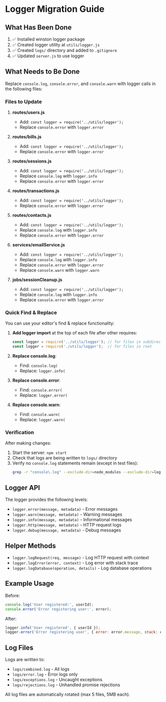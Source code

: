 # Logger Migration Guide

## What Has Been Done

1. ✅ Installed winston logger package
2. ✅ Created logger utility at `utils/logger.js`
3. ✅ Created `logs/` directory and added to `.gitignore`
4. ✅ Updated `server.js` to use logger

## What Needs to Be Done

Replace `console.log`, `console.error`, and `console.warn` with logger calls in the following files:

### Files to Update

1. **routes/users.js**
   - Add: `const logger = require('../utils/logger');`
   - Replace `console.error` with `logger.error`

2. **routes/bills.js**
   - Add: `const logger = require('../utils/logger');`
   - Replace `console.error` with `logger.error`

3. **routes/sessions.js**
   - Add: `const logger = require('../utils/logger');`
   - Replace `console.log` with `logger.info`
   - Replace `console.error` with `logger.error`

4. **routes/transactions.js**
   - Add: `const logger = require('../utils/logger');`
   - Replace `console.error` with `logger.error`

5. **routes/contacts.js**
   - Add: `const logger = require('../utils/logger');`
   - Replace `console.log` with `logger.info`
   - Replace `console.error` with `logger.error`

6. **services/emailService.js**
   - Add: `const logger = require('../utils/logger');`
   - Replace `console.log` with `logger.info`
   - Replace `console.error` with `logger.error`
   - Replace `console.warn` with `logger.warn`

7. **jobs/sessionCleanup.js**
   - Add: `const logger = require('../utils/logger');`
   - Replace `console.log` with `logger.info`
   - Replace `console.error` with `logger.error`

### Quick Find & Replace

You can use your editor's find & replace functionality:

1. **Add logger import** at the top of each file after other requires:
   ```javascript
   const logger = require('../utils/logger'); // for files in subdirectories
   const logger = require('./utils/logger');  // for files in root
   ```

2. **Replace console.log**:
   - Find: `console.log(`
   - Replace: `logger.info(`

3. **Replace console.error**:
   - Find: `console.error(`
   - Replace: `logger.error(`

4. **Replace console.warn**:
   - Find: `console.warn(`
   - Replace: `logger.warn(`

### Verification

After making changes:

1. Start the server: `npm start`
2. Check that logs are being written to `logs/` directory
3. Verify no `console.log` statements remain (except in test files):
   ```bash
   grep -r "console\.log" --exclude-dir=node_modules --exclude-dir=logs --exclude="*.test.js" .
   ```

## Logger API

The logger provides the following levels:

- `logger.error(message, metadata)` - Error messages
- `logger.warn(message, metadata)` - Warning messages
- `logger.info(message, metadata)` - Informational messages
- `logger.http(message, metadata)` - HTTP request logs
- `logger.debug(message, metadata)` - Debug messages

## Helper Methods

- `logger.logRequest(req, message)` - Log HTTP request with context
- `logger.logError(error, context)` - Log error with stack trace
- `logger.logDatabase(operation, details)` - Log database operations

## Example Usage

Before:
```javascript
console.log('User registered:', userId);
console.error('Error registering user:', error);
```

After:
```javascript
logger.info('User registered', { userId });
logger.error('Error registering user', { error: error.message, stack: error.stack });
```

## Log Files

Logs are written to:
- `logs/combined.log` - All logs
- `logs/error.log` - Error logs only
- `logs/exceptions.log` - Uncaught exceptions
- `logs/rejections.log` - Unhandled promise rejections

All log files are automatically rotated (max 5 files, 5MB each).

